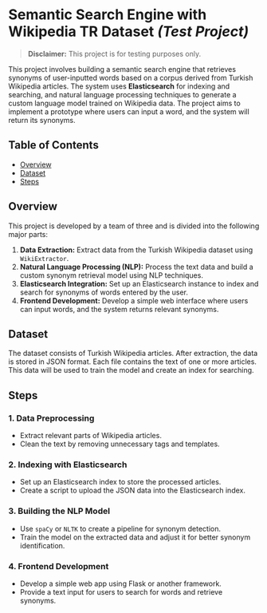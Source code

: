 # Semantic Search Engine with Wikipedia TR Dataset *(Test Project)*

> **Disclaimer:** This project is for testing purposes only.

This project involves building a semantic search engine that retrieves synonyms of user-inputted words based on a corpus derived from Turkish Wikipedia articles. The system uses **Elasticsearch** for indexing and searching, and natural language processing techniques to generate a custom language model trained on Wikipedia data. The project aims to implement a prototype where users can input a word, and the system will return its synonyms.

## Table of Contents
- [Overview](#overview)
- [Dataset](#dataset)
- [Steps](#steps)

## Overview
This project is developed by a team of three and is divided into the following major parts:
1. **Data Extraction:** Extract data from the Turkish Wikipedia dataset using `WikiExtractor`.
2. **Natural Language Processing (NLP):** Process the text data and build a custom synonym retrieval model using NLP techniques.
3. **Elasticsearch Integration:** Set up an Elasticsearch instance to index and search for synonyms of words entered by the user.
4. **Frontend Development:** Develop a simple web interface where users can input words, and the system returns relevant synonyms.

## Dataset
The dataset consists of Turkish Wikipedia articles. After extraction, the data is stored in JSON format. Each file contains the text of one or more articles. This data will be used to train the model and create an index for searching.

## Steps

### 1. **Data Preprocessing**
   - Extract relevant parts of Wikipedia articles.
   - Clean the text by removing unnecessary tags and templates.

### 2. **Indexing with Elasticsearch**
   - Set up an Elasticsearch index to store the processed articles.
   - Create a script to upload the JSON data into the Elasticsearch index.

### 3. **Building the NLP Model**
   - Use `spaCy` or `NLTK` to create a pipeline for synonym detection.
   - Train the model on the extracted data and adjust it for better synonym identification.

### 4. **Frontend Development**
   - Develop a simple web app using Flask or another framework.
   - Provide a text input for users to search for words and retrieve synonyms.
